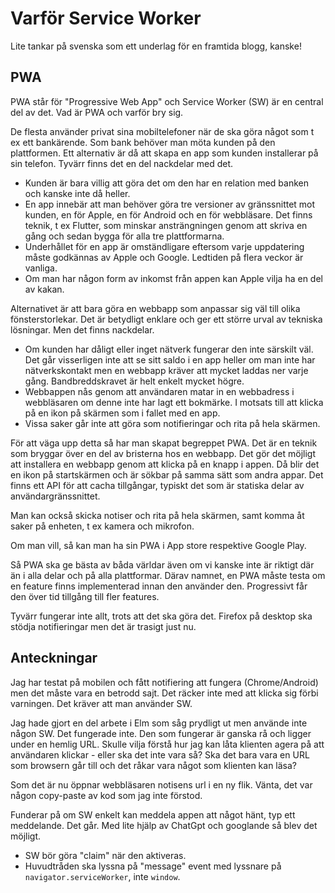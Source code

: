 # Varför Service Worker

Lite tankar på svenska som ett underlag för en framtida blogg, kanske!

## PWA

PWA står för "Progressive Web App" och Service Worker (SW) är en central del av det. Vad är PWA och varför bry sig.

De flesta använder privat sina mobiltelefoner när de ska göra något som t ex ett bankärende. Som bank behöver man möta kunden på den plattformen. Ett alternativ är då att skapa en app som kunden installerar på sin telefon. Tyvärr finns det en del nackdelar med det.

- Kunden är bara villig att göra det om den har en relation med banken och kanske inte då heller. 
- En app innebär att man behöver göra tre versioner av gränssnittet mot kunden, en för Apple, en för Android och en för webbläsare. Det finns teknik, t ex Flutter, som minskar ansträngningen genom att skriva en gång och sedan bygga för alla tre plattformarna. 
- Underhållet för en app är omständligare eftersom varje uppdatering måste godkännas av Apple och Google. Ledtiden på flera veckor är vanliga.
- Om man har någon form av inkomst från appen kan Apple vilja ha en del av kakan.

Alternativet är att bara göra en webbapp som anpassar sig väl till olika fönsterstorlekar. Det är betydligt enklare och ger ett större urval av tekniska lösningar. Men det finns nackdelar.

- Om kunden har dåligt eller inget nätverk fungerar den inte särskilt väl. Det går visserligen inte att se sitt saldo i en app heller om man inte har nätverkskontakt men en webbapp kräver att mycket laddas ner varje gång. Bandbreddskravet är helt enkelt mycket högre.
- Webbappen nås genom att användaren matar in en webbadress i webbläsaren om denne inte har lagt ett bokmärke. I motsats till att klicka på en ikon på skärmen som i fallet med en app.
- Vissa saker går inte att göra som notifieringar och rita på hela skärmen.

För att väga upp detta så har man skapat begreppet PWA. Det är en teknik som bryggar över en del av bristerna hos en webbapp. Det gör det möjligt att installera en webbapp genom att klicka på en knapp i appen. Då blir det en ikon på startskärmen och är sökbar på samma sätt som andra appar. Det finns ett API för att cacha tillgångar, typiskt det som är statiska delar av användargränssnittet.

Man kan också skicka notiser och rita på hela skärmen, samt komma åt saker på enheten, t ex kamera och mikrofon.

Om man vill, så kan man ha sin PWA i App store respektive Google Play.

Så PWA ska ge bästa av båda världar även om vi kanske inte är riktigt där än i alla delar och på alla plattformar. Därav namnet, en PWA måste testa om en feature finns implementerad innan den använder den. Progressivt får den över tid tillgång till fler features. 

Tyvärr fungerar inte allt, trots att det ska göra det. Firefox på desktop ska stödja notifieringar men det är trasigt just nu.

## Anteckningar

Jag har testat på mobilen och fått notifiering att fungera (Chrome/Android) men det måste vara en betrodd sajt. Det räcker inte med att klicka sig förbi varningen.
Det kräver att man använder SW.

Jag hade gjort en del arbete i Elm som såg prydligt ut men använde inte någon SW. Det fungerade inte. Den som fungerar är ganska rå och ligger under en hemlig URL. Skulle vilja förstå hur jag kan låta klienten agera på att användaren klickar - eller ska det inte vara så? Ska det bara vara en URL som browsern går till och det råkar vara något som klienten kan läsa?

Som det är nu öppnar webbläsaren notisens url i en ny flik. Vänta, det var någon copy-paste av kod som jag inte förstod.

Funderar på om SW enkelt kan meddela appen att något hänt, typ ett meddelande. Det går. Med lite hjälp av ChatGpt och googlande så blev det möjligt. 

- SW bör göra "claim" när den aktiveras.
- Huvudtråden ska lyssna på "message" event med lyssnare på `navigator.serviceWorker`, inte `window`.







